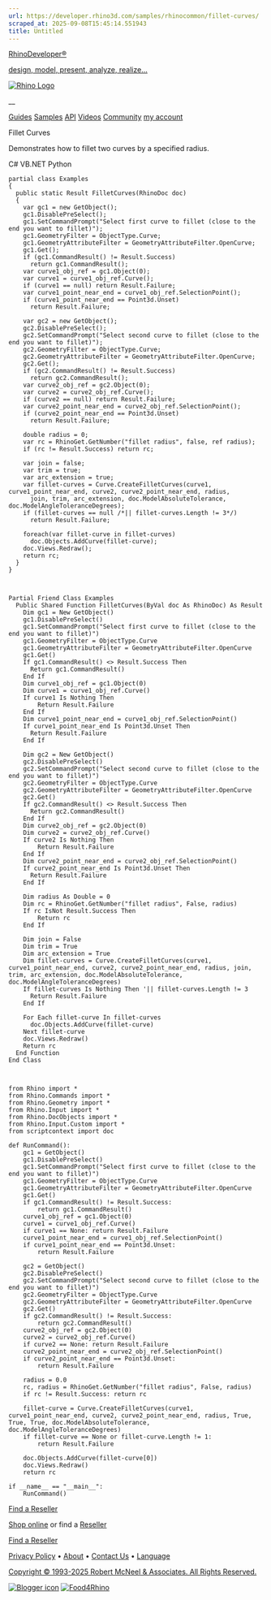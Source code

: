 ```yaml
---
url: https://developer.rhino3d.com/samples/rhinocommon/fillet-curves/
scraped_at: 2025-09-08T15:45:14.551943
title: Untitled
---
```


[RhinoDeveloper®](/)

[design, model, present, analyze, realize...](/)

[![Rhino Logo](https://developer.rhino3d.com/images/rhinodevlogo.png)](/)

__

[Guides](https://developer.rhino3d.com/guides)
[Samples](https://developer.rhino3d.com/samples)
[API](https://developer.rhino3d.com/api)
[Videos](https://developer.rhino3d.com/videos)
[Community](https://discourse.mcneel.com/c/rhino-developer) [my account
](https://www.rhino3d.com/my-account/ "Manage your account, licenses, and
teams")

Fillet Curves

Demonstrates how to fillet two curves by a specified radius.

C# VB.NET Python

    
    
    partial class Examples
    {
      public static Result FilletCurves(RhinoDoc doc)
      {
        var gc1 = new GetObject();
        gc1.DisablePreSelect();
        gc1.SetCommandPrompt("Select first curve to fillet (close to the end you want to fillet)");
        gc1.GeometryFilter = ObjectType.Curve;
        gc1.GeometryAttributeFilter = GeometryAttributeFilter.OpenCurve;
        gc1.Get();
        if (gc1.CommandResult() != Result.Success)
          return gc1.CommandResult();
        var curve1_obj_ref = gc1.Object(0);
        var curve1 = curve1_obj_ref.Curve();
        if (curve1 == null) return Result.Failure;
        var curve1_point_near_end = curve1_obj_ref.SelectionPoint();
        if (curve1_point_near_end == Point3d.Unset)
          return Result.Failure;
    
        var gc2 = new GetObject();
        gc2.DisablePreSelect();
        gc2.SetCommandPrompt("Select second curve to fillet (close to the end you want to fillet)");
        gc2.GeometryFilter = ObjectType.Curve;
        gc2.GeometryAttributeFilter = GeometryAttributeFilter.OpenCurve;
        gc2.Get();
        if (gc2.CommandResult() != Result.Success)
          return gc2.CommandResult();
        var curve2_obj_ref = gc2.Object(0);
        var curve2 = curve2_obj_ref.Curve();
        if (curve2 == null) return Result.Failure;
        var curve2_point_near_end = curve2_obj_ref.SelectionPoint();
        if (curve2_point_near_end == Point3d.Unset)
          return Result.Failure;
    
        double radius = 0;
        var rc = RhinoGet.GetNumber("fillet radius", false, ref radius);
        if (rc != Result.Success) return rc;
    
        var join = false;
        var trim = true;
        var arc_extension = true;
        var fillet-curves = Curve.CreateFilletCurves(curve1, curve1_point_near_end, curve2, curve2_point_near_end, radius,
          join, trim, arc_extension, doc.ModelAbsoluteTolerance, doc.ModelAngleToleranceDegrees);
        if (fillet-curves == null /*|| fillet-curves.Length != 3*/)
          return Result.Failure;
    
        foreach(var fillet-curve in fillet-curves)
          doc.Objects.AddCurve(fillet-curve);
        doc.Views.Redraw();
        return rc;
      }
    }
    
    
    
    Partial Friend Class Examples
      Public Shared Function FilletCurves(ByVal doc As RhinoDoc) As Result
    	Dim gc1 = New GetObject()
    	gc1.DisablePreSelect()
    	gc1.SetCommandPrompt("Select first curve to fillet (close to the end you want to fillet)")
    	gc1.GeometryFilter = ObjectType.Curve
    	gc1.GeometryAttributeFilter = GeometryAttributeFilter.OpenCurve
    	gc1.Get()
    	If gc1.CommandResult() <> Result.Success Then
    	  Return gc1.CommandResult()
    	End If
    	Dim curve1_obj_ref = gc1.Object(0)
    	Dim curve1 = curve1_obj_ref.Curve()
    	If curve1 Is Nothing Then
    		Return Result.Failure
    	End If
    	Dim curve1_point_near_end = curve1_obj_ref.SelectionPoint()
    	If curve1_point_near_end Is Point3d.Unset Then
    	  Return Result.Failure
    	End If
    
    	Dim gc2 = New GetObject()
    	gc2.DisablePreSelect()
    	gc2.SetCommandPrompt("Select second curve to fillet (close to the end you want to fillet)")
    	gc2.GeometryFilter = ObjectType.Curve
    	gc2.GeometryAttributeFilter = GeometryAttributeFilter.OpenCurve
    	gc2.Get()
    	If gc2.CommandResult() <> Result.Success Then
    	  Return gc2.CommandResult()
    	End If
    	Dim curve2_obj_ref = gc2.Object(0)
    	Dim curve2 = curve2_obj_ref.Curve()
    	If curve2 Is Nothing Then
    		Return Result.Failure
    	End If
    	Dim curve2_point_near_end = curve2_obj_ref.SelectionPoint()
    	If curve2_point_near_end Is Point3d.Unset Then
    	  Return Result.Failure
    	End If
    
    	Dim radius As Double = 0
    	Dim rc = RhinoGet.GetNumber("fillet radius", False, radius)
    	If rc IsNot Result.Success Then
    		Return rc
    	End If
    
    	Dim join = False
    	Dim trim = True
    	Dim arc_extension = True
    	Dim fillet-curves = Curve.CreateFilletCurves(curve1, curve1_point_near_end, curve2, curve2_point_near_end, radius, join, trim, arc_extension, doc.ModelAbsoluteTolerance, doc.ModelAngleToleranceDegrees)
    	If fillet-curves Is Nothing Then '|| fillet-curves.Length != 3
    	  Return Result.Failure
    	End If
    
    	For Each fillet-curve In fillet-curves
    	  doc.Objects.AddCurve(fillet-curve)
    	Next fillet-curve
    	doc.Views.Redraw()
    	Return rc
      End Function
    End Class
    
    
    
    from Rhino import *
    from Rhino.Commands import *
    from Rhino.Geometry import *
    from Rhino.Input import *
    from Rhino.DocObjects import *
    from Rhino.Input.Custom import *
    from scriptcontext import doc
    
    def RunCommand():
        gc1 = GetObject()
        gc1.DisablePreSelect()
        gc1.SetCommandPrompt("Select first curve to fillet (close to the end you want to fillet)")
        gc1.GeometryFilter = ObjectType.Curve
        gc1.GeometryAttributeFilter = GeometryAttributeFilter.OpenCurve
        gc1.Get()
        if gc1.CommandResult() != Result.Success:
            return gc1.CommandResult()
        curve1_obj_ref = gc1.Object(0)
        curve1 = curve1_obj_ref.Curve()
        if curve1 == None: return Result.Failure
        curve1_point_near_end = curve1_obj_ref.SelectionPoint()
        if curve1_point_near_end == Point3d.Unset:
            return Result.Failure
    
        gc2 = GetObject()
        gc2.DisablePreSelect()
        gc2.SetCommandPrompt("Select second curve to fillet (close to the end you want to fillet)")
        gc2.GeometryFilter = ObjectType.Curve
        gc2.GeometryAttributeFilter = GeometryAttributeFilter.OpenCurve
        gc2.Get()
        if gc2.CommandResult() != Result.Success:
            return gc2.CommandResult()
        curve2_obj_ref = gc2.Object(0)
        curve2 = curve2_obj_ref.Curve()
        if curve2 == None: return Result.Failure
        curve2_point_near_end = curve2_obj_ref.SelectionPoint()
        if curve2_point_near_end == Point3d.Unset:
            return Result.Failure
    
        radius = 0.0
        rc, radius = RhinoGet.GetNumber("fillet radius", False, radius)
        if rc != Result.Success: return rc
    
        fillet-curve = Curve.CreateFilletCurves(curve1, curve1_point_near_end, curve2, curve2_point_near_end, radius, True, True, True, doc.ModelAbsoluteTolerance, doc.ModelAngleToleranceDegrees)
        if fillet-curve == None or fillet-curve.Length != 1:
            return Result.Failure
    
        doc.Objects.AddCurve(fillet-curve[0])
        doc.Views.Redraw()
        return rc
    
    if __name__ == "__main__":
        RunCommand()
    

  

[Find a Reseller](https://www.rhino3d.com/sales)

[Shop online](https://www.rhino3d.com/store) or find a
[Reseller](https://www.rhino3d.com/sales)

[Find a Reseller](https://www.rhino3d.com/sales)

[Privacy Policy](https://www.rhino3d.com/privacy) •
[About](https://www.rhino3d.com/mcneel/about) • [Contact
Us](https://www.rhino3d.com/mcneel/contact) • [
Language](https://www.rhino3d.com/language "Change to a different region or
language")

[Copyright © 1993-2025 Robert McNeel & Associates. All Rights
Reserved.](https://www.rhino3d.com/mcneel/about)

[](https://www.facebook.com/McNeelRhinoceros/)
[](https://twitter.com/bobmcneel) [](https://www.linkedin.com/groups/75313/)
[](https://www.youtube.com/user/RhinoGuide/videos) [](https://vimeo.com/rhino)
[![Blogger
icon](https://developer.rhino3d.com/images/blogger.svg)](http://blog.rhino3d.com/)
[![Food4Rhino](https://developer.rhino3d.com/images/f4r_icon_01.svg)](https://www.food4rhino.com)

